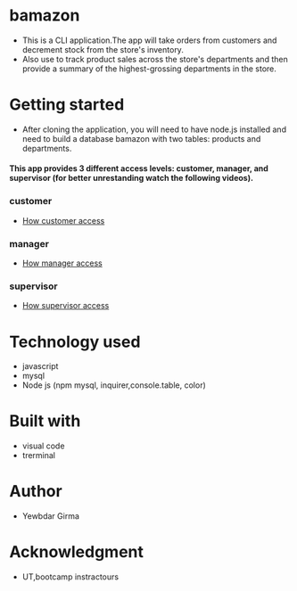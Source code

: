 # bamazon
* This is a CLI application.The app will take  orders from customers and decrement stock from the store's inventory.
* Also use to track product sales across the store's departments and then provide a summary of the highest-grossing departments in the store.
# Getting started
* After cloning the application, you will need to have node.js installed and need to build a database bamazon with two tables: products and departments.
#### This app provides 3 different access levels: customer, manager, and supervisor (for better unrestanding watch the following videos).
### customer
  * [How customer access](https://drive.google.com/file/d/15KkCDAD7WrKPlwqm0XNGm5OPK-acO9lu/view)
### manager
  * [How manager access](https://drive.google.com/file/d/1hFuB2rri9Q03FsGajmc9usv6CbykwHkQ/view?usp=drivesdk )
### supervisor
  * [How supervisor access](https://drive.google.com/file/d/1OXiKWjL4hXc-3ahmpwrPDBxnxBtZE1u_/view)
# Technology used
 * javascript
 * mysql
 * Node js (npm mysql, inquirer,console.table, color)
# Built with
 * visual code 
 * trerminal
# Author
 * Yewbdar Girma
# Acknowledgment
 * UT,bootcamp instractours
 

